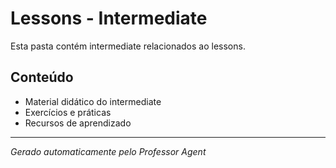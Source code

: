 # Lessons - Intermediate

Esta pasta contém intermediate relacionados ao lessons.

## Conteúdo
- Material didático do intermediate
- Exercícios e práticas
- Recursos de aprendizado

---
*Gerado automaticamente pelo Professor Agent*
